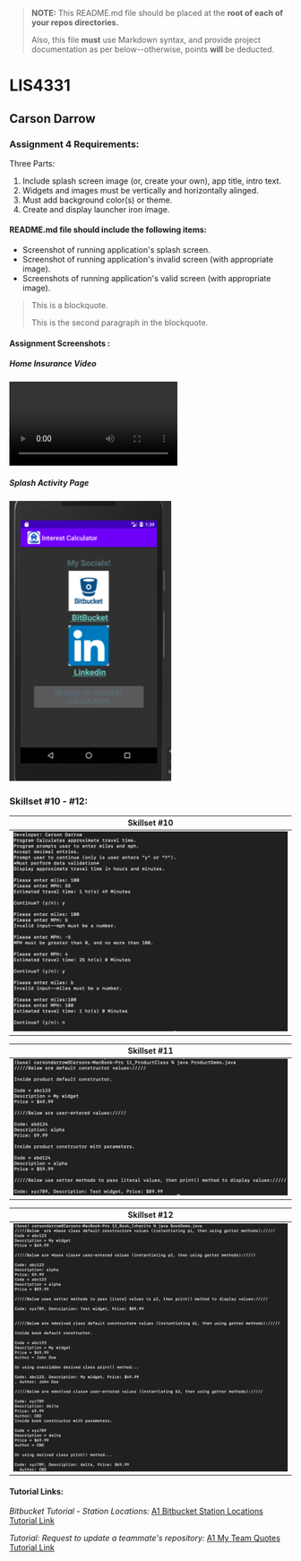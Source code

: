 > **NOTE:** This README.md file should be placed at the **root of each of your repos directories.**
>
>Also, this file **must** use Markdown syntax, and provide project documentation as per below--otherwise, points **will** be deducted.
>

# LIS4331

## Carson Darrow

### Assignment 4 Requirements:

Three Parts:

1. Include splash screen image (or, create your own), app title, intro text.
2. Widgets and images must be vertically and horizontally alinged.
3. Must add background color(s) or theme.
4. Create and display launcher iron image.


#### README.md file should include the following items:

* Screenshot of running application's splash screen.
* Screenshot of running application's invalid screen (with appropriate image).
* Screenshots of running application's valid screen (with appropriate image).


> This is a blockquote.
> 
> This is the second paragraph in the blockquote.
>

#### Assignment Screenshots :

##### Home Insurance Video
![Home Insurance Video](img/Insurance_AdobeExpress.mp4)

##### Splash Activity Page
![Splash Screen](img/SplashScreen.png)



### Skillset #10 - #12:

| Skillset #10 |
| -------------- |
| ![Skillset #10](img/ss10.png) |

| Skillset #11 |
| -------------- |
![Skillset #11](img/ss11.png) | 

| Skillset #12 |
| -------------- |
![Skillset #12](img/ss12.png) |






#### Tutorial Links:

*Bitbucket Tutorial - Station Locations:*
[A1 Bitbucket Station Locations Tutorial Link](https://bitbucket.org/cbd19a/bitbucketstationlocations/ "Bitbucket Station Locations")

*Tutorial: Request to update a teammate's repository:*
[A1 My Team Quotes Tutorial Link](https://bitbucket.org/username/myteamquotes/ "My Team Quotes Tutorial")

